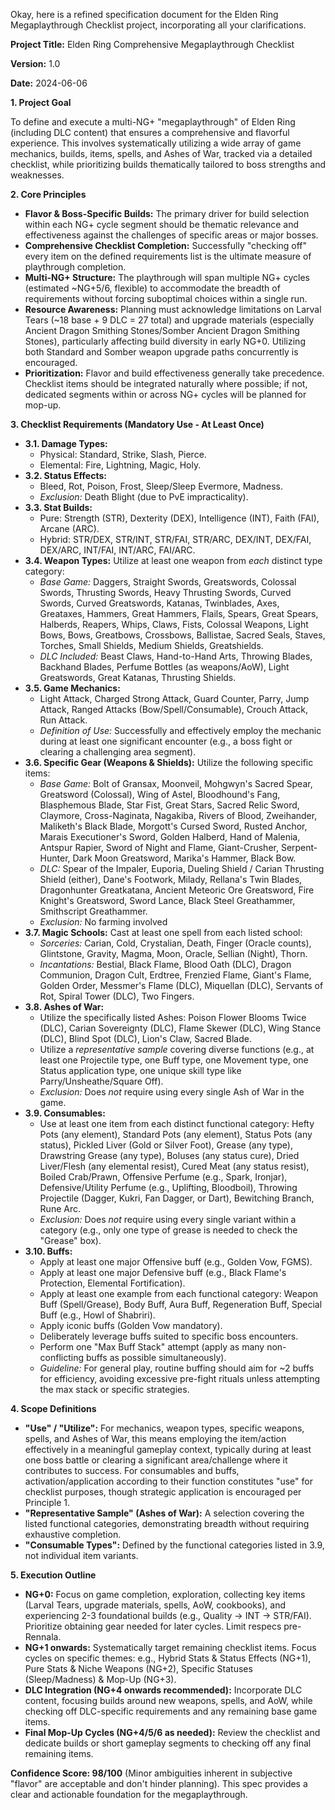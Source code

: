 Okay, here is a refined specification document for the Elden Ring Megaplaythrough Checklist project, incorporating all your clarifications.

**Project Title:** Elden Ring Comprehensive Megaplaythrough Checklist

**Version:** 1.0

**Date:** 2024-06-06

**1. Project Goal**

To define and execute a multi-NG+ "megaplaythrough" of Elden Ring (including DLC content) that ensures a comprehensive and flavorful experience. This involves systematically utilizing a wide array of game mechanics, builds, items, spells, and Ashes of War, tracked via a detailed checklist, while prioritizing builds thematically tailored to boss strengths and weaknesses.

**2. Core Principles**

*   **Flavor & Boss-Specific Builds:** The primary driver for build selection within each NG+ cycle segment should be thematic relevance and effectiveness against the challenges of specific areas or major bosses.
*   **Comprehensive Checklist Completion:** Successfully "checking off" every item on the defined requirements list is the ultimate measure of playthrough completion.
*   **Multi-NG+ Structure:** The playthrough will span multiple NG+ cycles (estimated ~NG+5/6, flexible) to accommodate the breadth of requirements without forcing suboptimal choices within a single run.
*   **Resource Awareness:** Planning must acknowledge limitations on Larval Tears (~18 base + 9 DLC = 27 total) and upgrade materials (especially Ancient Dragon Smithing Stones/Somber Ancient Dragon Smithing Stones), particularly affecting build diversity in early NG+0. Utilizing both Standard and Somber weapon upgrade paths concurrently is encouraged.
*   **Prioritization:** Flavor and build effectiveness generally take precedence. Checklist items should be integrated naturally where possible; if not, dedicated segments within or across NG+ cycles will be planned for mop-up.

**3. Checklist Requirements (Mandatory Use - At Least Once)**

*   **3.1. Damage Types:**
    *   Physical: Standard, Strike, Slash, Pierce.
    *   Elemental: Fire, Lightning, Magic, Holy.
*   **3.2. Status Effects:**
    *   Bleed, Rot, Poison, Frost, Sleep/Sleep Evermore, Madness.
    *   *Exclusion:* Death Blight (due to PvE impracticality).
*   **3.3. Stat Builds:**
    *   Pure: Strength (STR), Dexterity (DEX), Intelligence (INT), Faith (FAI), Arcane (ARC).
    *   Hybrid: STR/DEX, STR/INT, STR/FAI, STR/ARC, DEX/INT, DEX/FAI, DEX/ARC, INT/FAI, INT/ARC, FAI/ARC.
*   **3.4. Weapon Types:** Utilize at least one weapon from *each* distinct type category:
    *   *Base Game:* Daggers, Straight Swords, Greatswords, Colossal Swords, Thrusting Swords, Heavy Thrusting Swords, Curved Swords, Curved Greatswords, Katanas, Twinblades, Axes, Greataxes, Hammers, Great Hammers, Flails, Spears, Great Spears, Halberds, Reapers, Whips, Claws, Fists, Colossal Weapons, Light Bows, Bows, Greatbows, Crossbows, Ballistae, Sacred Seals, Staves, Torches, Small Shields, Medium Shields, Greatshields.
    *   *DLC Included:* Beast Claws, Hand-to-Hand Arts, Throwing Blades, Backhand Blades, Perfume Bottles (as weapons/AoW), Light Greatswords, Great Katanas, Thrusting Shields.
*   **3.5. Game Mechanics:**
    *   Light Attack, Charged Strong Attack, Guard Counter, Parry, Jump Attack, Ranged Attacks (Bow/Spell/Consumable), Crouch Attack, Run Attack.
    *   *Definition of Use:* Successfully and effectively employ the mechanic during at least one significant encounter (e.g., a boss fight or clearing a challenging area segment).
*   **3.6. Specific Gear (Weapons & Shields):** Utilize the following specific items:
    *   *Base Game:* Bolt of Gransax, Moonveil, Mohgwyn's Sacred Spear, Greatsword (Colossal), Wing of Astel, Bloodhound's Fang, Blasphemous Blade, Star Fist, Great Stars, Sacred Relic Sword, Claymore, Cross-Naginata, Nagakiba, Rivers of Blood, Zweihander, Maliketh's Black Blade, Morgott's Cursed Sword, Rusted Anchor, Marais Executioner's Sword, Golden Halberd, Hand of Malenia, Antspur Rapier, Sword of Night and Flame, Giant-Crusher, Serpent-Hunter, Dark Moon Greatsword, Marika's Hammer, Black Bow.
    *   *DLC:* Spear of the Impaler, Euporia, Dueling Shield / Carian Thrusting Shield (either), Dane's Footwork, Milady, Rellana's Twin Blades, Dragonhunter Greatkatana, Ancient Meteoric Ore Greatsword, Fire Knight's Greatsword, Sword Lance, Black Steel Greathammer, Smithscript Greathammer.
    *   *Exclusion:* No farming involved
*   **3.7. Magic Schools:** Cast at least one spell from each listed school:
    *   *Sorceries:* Carian, Cold, Crystalian, Death, Finger (Oracle counts), Glintstone, Gravity, Magma, Moon, Oracle, Sellian (Night), Thorn.
    *   *Incantations:* Bestial, Black Flame, Blood Oath (DLC), Dragon Communion, Dragon Cult, Erdtree, Frenzied Flame, Giant's Flame, Golden Order, Messmer's Flame (DLC), Miquellan (DLC), Servants of Rot, Spiral Tower (DLC), Two Fingers.
*   **3.8. Ashes of War:**
    *   Utilize the specifically listed Ashes: Poison Flower Blooms Twice (DLC), Carian Sovereignty (DLC), Flame Skewer (DLC), Wing Stance (DLC), Blind Spot (DLC), Lion's Claw, Sacred Blade.
    *   Utilize a *representative sample* covering diverse functions (e.g., at least one Projectile type, one Buff type, one Movement type, one Status application type, one unique skill type like Parry/Unsheathe/Square Off).
    *   *Exclusion:* Does *not* require using every single Ash of War in the game.
*   **3.9. Consumables:**
    *   Use at least one item from each distinct functional category: Hefty Pots (any element), Standard Pots (any element), Status Pots (any status), Pickled Liver (Gold or Silver Foot), Grease (any type), Drawstring Grease (any type), Boluses (any status cure), Dried Liver/Flesh (any elemental resist), Cured Meat (any status resist), Boiled Crab/Prawn, Offensive Perfume (e.g., Spark, Ironjar), Defensive/Utility Perfume (e.g., Uplifting, Bloodboil), Throwing Projectile (Dagger, Kukri, Fan Dagger, or Dart), Bewitching Branch, Rune Arc.
    *   *Exclusion:* Does *not* require using every single variant within a category (e.g., only one type of grease is needed to check the "Grease" box).
*   **3.10. Buffs:**
    *   Apply at least one major Offensive buff (e.g., Golden Vow, FGMS).
    *   Apply at least one major Defensive buff (e.g., Black Flame's Protection, Elemental Fortification).
    *   Apply at least one example from each functional category: Weapon Buff (Spell/Grease), Body Buff, Aura Buff, Regeneration Buff, Special Buff (e.g., Howl of Shabriri).
    *   Apply iconic buffs (Golden Vow mandatory).
    *   Deliberately leverage buffs suited to specific boss encounters.
    *   Perform one "Max Buff Stack" attempt (apply as many non-conflicting buffs as possible simultaneously).
    *   *Guideline:* For general play, routine buffing should aim for ~2 buffs for efficiency, avoiding excessive pre-fight rituals unless attempting the max stack or specific strategies.

**4. Scope Definitions**

*   **"Use" / "Utilize":** For mechanics, weapon types, specific weapons, spells, and Ashes of War, this means employing the item/action effectively in a meaningful gameplay context, typically during at least one boss battle or clearing a significant area/challenge where it contributes to success. For consumables and buffs, activation/application according to their function constitutes "use" for checklist purposes, though strategic application is encouraged per Principle 1.
*   **"Representative Sample" (Ashes of War):** A selection covering the listed functional categories, demonstrating breadth without requiring exhaustive completion.
*   **"Consumable Types":** Defined by the functional categories listed in 3.9, not individual item variants.

**5. Execution Outline**

*   **NG+0:** Focus on game completion, exploration, collecting key items (Larval Tears, upgrade materials, spells, AoW, cookbooks), and experiencing 2-3 foundational builds (e.g., Quality -> INT -> STR/FAI). Prioritize obtaining gear needed for later cycles. Limit respecs pre-Rennala.
*   **NG+1 onwards:** Systematically target remaining checklist items. Focus cycles on specific themes: e.g., Hybrid Stats & Status Effects (NG+1), Pure Stats & Niche Weapons (NG+2), Specific Statuses (Sleep/Madness) & Mop-Up (NG+3).
*   **DLC Integration (NG+4 onwards recommended):** Incorporate DLC content, focusing builds around new weapons, spells, and AoW, while checking off DLC-specific requirements and any remaining base game items.
*   **Final Mop-Up Cycles (NG+4/5/6 as needed):** Review the checklist and dedicate builds or short gameplay segments to checking off any final remaining items.

**Confidence Score: 98/100** (Minor ambiguities inherent in subjective "flavor" are acceptable and don't hinder planning). This spec provides a clear and actionable foundation for the megaplaythrough.